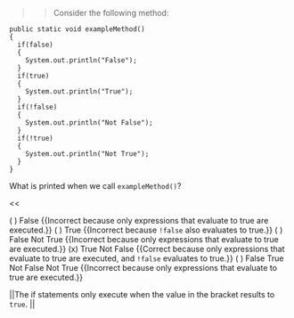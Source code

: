 >>Consider the following method:
<pre><code class="java language-java">public static void exampleMethod()
{
  if(false)
  {
    System.out.println("False");
  }
  if(true)
  {
    System.out.println("True");
  }
  if(!false)
  {
    System.out.println("Not False");
  }
  if(!true)
  {
    System.out.println("Not True");
  }
}
</code></pre>
<p>What is printed when we call <code>exampleMethod()</code>?</p><<

( ) False {{Incorrect because only expressions that evaluate to true are executed.}}
( ) True {{Incorrect because <code>!false</code> also evaluates to true.}}
( ) False Not True {{Incorrect because only expressions that evaluate to true are executed.}}
(x) True Not False {{Correct because only expressions that evaluate to true are executed, and <code>!false</code> evaluates to true.}}
( ) False True Not False Not True {{Incorrect because only expressions that evaluate to true are executed.}}

||The if statements only execute when the value in the bracket results to <code>true</code>. ||
